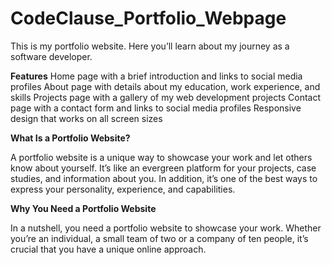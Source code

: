 # CodeClause_Portfolio_Webpage
This is my portfolio website. Here you’ll learn about my journey as a software developer.


**Features**
Home page with a brief introduction and links to social media profiles About page with details about my education, work experience, and skills Projects page with a gallery of my web development projects Contact page with a contact form and links to social media profiles Responsive design that works on all screen sizes



**What Is a Portfolio Website?**

A portfolio website is a unique way to showcase your work and let others know about yourself. It’s like an evergreen platform for your projects, case studies, and information about you. In addition, it’s one of the best ways to express your personality, experience, and capabilities.

**Why You Need a Portfolio Website**

In a nutshell, you need a portfolio website to showcase your work. Whether you’re an individual, a small team of two or a company of ten people, it’s crucial that you have a unique online approach.
